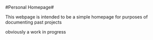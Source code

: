 #Personal Homepage#

This webpage is intended to be a simple homepage for purposes of documenting
past projects

obviously a work in progress
